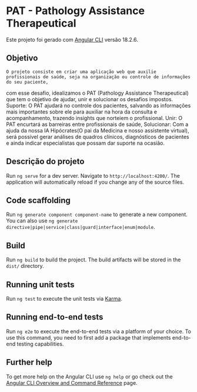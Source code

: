 # PAT - Pathology Assistance Therapeutical

Este projeto foi gerado com [Angular CLI](https://github.com/angular/angular-cli) versão 18.2.6.

## Objetivo

	O projeto consiste em criar uma aplicação web que auxilie profissionais de saúde, seja na organização ou controle de informações do seu paciente,
com esse desafio, idealizamos o PAT (Pathology Assistance Therapeutical) que tem o objetivo de ajudar, unir e solucionar os desafios impostos.
Suporte: O PAT ajudará no controle dos pacientes, salvando as informações mais importantes sobre ele para auxiliar na hora da consulta e acompanhamento, trazendo
insights que norteiem o profissional.
Unir: O PAT encurtará as barreiras entre profissionais de saúde, 
Solucionar: Com a ajuda da nossa IA Hipócrates(O pai da Medicina e nosso assistente virtual), será possível gerar análises de quadros clínicos, diagnósticos de pacientes
e ainda indicar especialistas que possam dar suporte na ocasião.

	

## Descrição do projeto

Run `ng serve` for a dev server. Navigate to `http://localhost:4200/`. The application will automatically reload if you change any of the source files.

## Code scaffolding

Run `ng generate component component-name` to generate a new component. You can also use `ng generate directive|pipe|service|class|guard|interface|enum|module`.

## Build

Run `ng build` to build the project. The build artifacts will be stored in the `dist/` directory.

## Running unit tests

Run `ng test` to execute the unit tests via [Karma](https://karma-runner.github.io).

## Running end-to-end tests

Run `ng e2e` to execute the end-to-end tests via a platform of your choice. To use this command, you need to first add a package that implements end-to-end testing capabilities.

## Further help

To get more help on the Angular CLI use `ng help` or go check out the [Angular CLI Overview and Command Reference](https://angular.dev/tools/cli) page.
